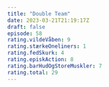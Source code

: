 ```yaml
---
title: "Double Team"
date: 2023-03-21T21:19:17Z
draft: false
episode: 58
rating.vildeVåben: 9
rating.stærkeOneliners: 1
rating.fedSkurk: 4
rating.episkAction: 8
rating.barHudOgStoreMuskler: 7
rating.total: 29
---
```


